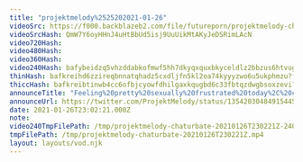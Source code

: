 ```yaml
---
title: "projektmelody%2525202021-01-26"
videoSrc: https://f000.backblazeb2.com/file/futureporn/projektmelody-chaturbate-2021-01-26.mp4
videoSrcHash: QmW7Y6oyHHnJ4uHtBbUd5isj9UuUikMtAKyJeDSRimLAcN
video720Hash: 
video480Hash: 
video360Hash: 
video240Hash: bafybeidzq5vhzddabkofmwf5hh7dkyqxquxbkyceldlz2bbzus6htvugim?filename=projektmelody-chaturbate-20210126T230221Z-240p.mp4
thinHash: bafkreihd6zzireqbnnatqhadz5cxdljfn5kl2oa74kyyyzwo6u5ukphmzu?filename=20210126T230221Z_thin.jpg
thiccHash: bafkreibtinwb4cc6ofbjcyowfdhilgaxkqugbd6c33fbtqzdwgbsoxzevi?filename=20210126T230221Z_thicc.jpg
announceTitle: "Feeling%20pretty%20sexually%20frustrated%20today%2C%20can%20you%20guys%20give%20me%20a%20%26quot%3Bhand%3F%26quot%3B%20%20hahahaa%20fufuffu%20xd"
announceUrl: https://twitter.com/ProjektMelody/status/1354203048491544581
date: 2021-01-26T23:02:21.000Z
note: 
video240TmpFilePath: /tmp/projektmelody-chaturbate-20210126T230221Z-240p.mp4
tmpFilePath: /tmp/projektmelody-chaturbate-20210126T230221Z.mp4
layout: layouts/vod.njk
---
```

